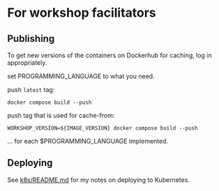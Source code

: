 # For workshop facilitators

## Publishing

To get new versions of the containers on Dockerhub for caching, log in appropriately.

set PROGRAMMING_LANGUAGE to what you need.

push `latest` tag:

`docker compose build --push`

push tag that is used for cache-from:

`WORKSHOP_VERSION=${IMAGE_VERSION} docker compose build --push`

... for each $PROGRAMMING_LANGUAGE implemented.

## Deploying

See [k8s/README.md](k8s/README.md) for my notes on deploying to Kubernetes.
